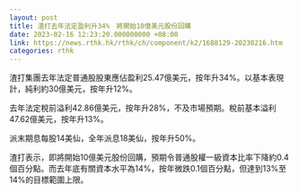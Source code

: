 ```yaml
---
layout: post
title: 渣打去年法定盈利升34%　將開始10億美元股份回購
date: 2023-02-16 12:23:20.000000000 +08:00
link: https://news.rthk.hk/rthk/ch/component/k2/1688129-20230216.htm
categories: rthk
---
```


渣打集團去年法定普通股股東應佔盈利25.47億美元，按年升34%。以基本表現計，純利約30億美元，按年升12%。

去年法定稅前溢利42.86億美元，按年升28%，不及市場預期。稅前基本溢利47.62億美元，按年升13%。

派末期息每股14美仙，全年派息18美仙，按年升50%。

渣打表示，即將開始10億美元股份回購，預期令普通股權一級資本比率下降約0.4個百分點。而去年底有關資本水平為14%，按年微跌0.1個百分點，但達到13%至14%的目標範圍上限。
